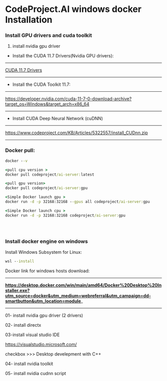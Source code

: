 # CodeProject.AI windows docker Installation

### Install GPU drivers and cuda toolkit 

1. install nvidia gpu driver

- Install the CUDA 11.7 Drivers(Nvidia GPU drivers):

---
[CUDA 11.7 Drivers](https://www.nvidia.com/Download/index.aspx)

---

* Install the CUDA Toolkit 11.7:

---
https://developer.nvidia.com/cuda-11-7-0-download-archive?target_os=Windows&target_arch=x86_64

---

* Install CUDA Deep Neural Network (cuDNN)

---
https://www.codeproject.com/KB/Articles/5322557/install_CUDnn.zip

---

### Docker pull:
```cmd
docker --v

<pull cpu version >
docker pull codeproject/ai-server:latest

<pull gpu version>
docker pull codeproject/ai-server:gpu

<Simple Docker launch gpu >
docker run -d -p 32168:32168 --gpus all codeproject/ai-server:gpu

<Simple Docker launch cpu >
docker run -d -p 32168:32168 codeproject/ai-server:gpu





```


### Install docker engine on windows

Install  Windows Subsystem for Linux:
```cmd
wsl --install
```


Docker link for windows hosts download:

----
__https://desktop.docker.com/win/main/amd64/Docker%20Desktop%20Installer.exe?utm_source=docker&utm_medium=webreferral&utm_campaign=dd-smartbutton&utm_location=module___

----





01- install nvidia gpu driver (2 drivers)

02- install directx


03-install visual studio IDE

https://visualstudio.microsoft.com/

checkbox >>> Desktop develepment with C++


04- install nvidia toolkit

05- install nvidia cudnn script



































